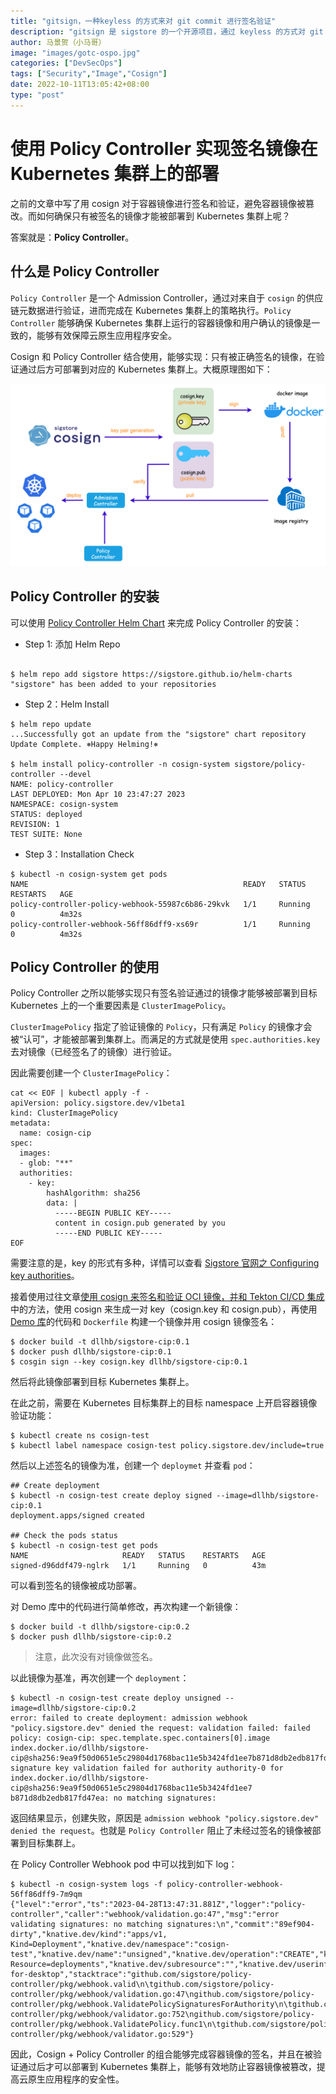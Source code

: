 ```yaml
---
title: "gitsign，一种keyless 的方式来对 git commit 进行签名验证"
description: "gitsign 是 sigstore 的一个开源项目，通过 keyless 的方式对 git commit 进行签名验证，保证软件供应链安全"
author: 马景贺（小马哥）
image: "images/gotc-ospo.jpg"
categories: ["DevSecOps"]
tags: ["Security","Image","Cosign"]
date: 2022-10-11T13:05:42+08:00
type: "post"
---
```


# 使用 Policy Controller 实现签名镜像在 Kubernetes 集群上的部署

之前的文章中写了用 cosign 对于容器镜像进行签名和验证，避免容器镜像被篡改。而如何确保只有被签名的镜像才能被部署到 Kubernetes 集群上呢？

答案就是：**Policy Controller**。


## 什么是 Policy Controller

`Policy Controller` 是一个 Admission Controller，通过对来自于 `cosign` 的供应链元数据进行验证，进而完成在 Kubernetes 集群上的策略执行。`Policy Controller` 能够确保 Kubernetes 集群上运行的容器镜像和用户确认的镜像是一致的，能够有效保障云原生应用程序安全。

Cosign 和 Policy Controller 结合使用，能够实现：只有被正确签名的镜像，在验证通过后方可部署到对应的 Kubernetes 集群上。大概原理图如下：

![overview](images/overview.png)


## Policy Controller 的安装

可以使用 [Policy Controller Helm Chart](https://github.com/sigstore/helm-charts/tree/main/charts/policy-controller) 来完成 Policy Controller 的安装：

* Step 1: 添加 Helm Repo
```

$ helm repo add sigstore https://sigstore.github.io/helm-charts
"sigstore" has been added to your repositories
```

* Step 2：Helm Install

```
$ helm repo update
...Successfully got an update from the "sigstore" chart repository
Update Complete. ⎈Happy Helming!⎈

$ helm install policy-controller -n cosign-system sigstore/policy-controller --devel
NAME: policy-controller
LAST DEPLOYED: Mon Apr 10 23:47:27 2023
NAMESPACE: cosign-system
STATUS: deployed
REVISION: 1
TEST SUITE: None
```

* Step 3：Installation Check

```
$ kubectl -n cosign-system get pods
NAME                                                READY   STATUS    RESTARTS   AGE
policy-controller-policy-webhook-55987c6b86-29kvk   1/1     Running   0          4m32s
policy-controller-webhook-56ff86dff9-xs69r          1/1     Running   0          4m32s
```

## Policy Controller 的使用


Policy Controller 之所以能够实现只有签名验证通过的镜像才能够被部署到目标 Kubernetes 上的一个重要因素是 `ClusterImagePolicy`。

`ClusterImagePolicy` 指定了验证镜像的 `Policy`，只有满足 `Policy` 的镜像才会被“认可”，才能被部署到集群上。而满足的方式就是使用 `spec.authorities.key` 去对镜像（已经签名了的镜像）进行验证。

因此需要创建一个 `ClusterImagePolicy`：

```
cat << EOF | kubectl apply -f - 
apiVersion: policy.sigstore.dev/v1beta1
kind: ClusterImagePolicy
metadata:
  name: cosign-cip
spec:
  images:
  - glob: "**"
  authorities:
    - key:
        hashAlgorithm: sha256
        data: |
          -----BEGIN PUBLIC KEY-----
          content in cosign.pub generated by you
          -----END PUBLIC KEY-----
EOF
```

需要注意的是，key 的形式有多种，详情可以查看 [Sigstore 官网之 Configuring key authorities](https://docs.sigstore.dev/policy-controller/overview/#configuring-key-authorities)。

接着使用过往文章[使用 cosign 来签名和验证 OCI 镜像，并和 Tekton CI/CD 集成](https://majinghe.github.io/devsecops/cosign/)中的方法，使用 cosign 来生成一对 key（cosign.key 和 cosign.pub），再使用[Demo 库]()的代码和 `Dockerfile` 构建一个镜像并用 cosign 镜像签名：

```
$ docker build -t dllhb/sigstore-cip:0.1
$ docker push dllhb/sigstore-cip:0.1
$ cosgin sign --key cosign.key dllhb/sigstore-cip:0.1
```
然后将此镜像部署到目标 Kubernetes 集群上。

在此之前，需要在 Kubernetes 目标集群上的目标 namespace 上开启容器镜像验证功能：

```
$ kubectl create ns cosign-test
$ kubectl label namespace cosign-test policy.sigstore.dev/include=true
```

然后以上述签名的镜像为准，创建一个 `deploymet` 并查看 `pod`：

```
## Create deployment
$ kubectl -n cosign-test create deploy signed --image=dllhb/sigstore-cip:0.1
deployment.apps/signed created

## Check the pods status
$ kubectl -n cosign-test get pods
NAME                     READY   STATUS    RESTARTS   AGE
signed-d96ddf479-nglrk   1/1     Running   0          43m
```
可以看到签名的镜像被成功部署。

对 Demo 库中的代码进行简单修改，再次构建一个新镜像：

```
$ docker build -t dllhb/sigstore-cip:0.2
$ docker push dllhb/sigstore-cip:0.2
```
> 注意，此次没有对镜像做签名。

以此镜像为基准，再次创建一个 `deployment`：

```
$ kubectl -n cosign-test create deploy unsigned --image=dllhb/sigstore-cip:0.2
error: failed to create deployment: admission webhook "policy.sigstore.dev" denied the request: validation failed: failed policy: cosign-cip: spec.template.spec.containers[0].image
index.docker.io/dllhb/sigstore-cip@sha256:9ea9f50d0651e5c29804d1768bac11e5b3424fd1ee7b871d8db2edb817fd47ea signature key validation failed for authority authority-0 for index.docker.io/dllhb/sigstore-cip@sha256:9ea9f50d0651e5c29804d1768bac11e5b3424fd1ee7
b871d8db2edb817fd47ea: no matching signatures:
```

返回结果显示，创建失败，原因是 `admission webhook "policy.sigstore.dev" denied the request`。也就是 `Policy Controller` 阻止了未经过签名的镜像被部署到目标集群上。

在 Policy Controller Webhook pod 中可以找到如下 log：


```
$ kubectl -n cosign-system logs -f policy-controller-webhook-56ff86dff9-7m9qm
{"level":"error","ts":"2023-04-28T13:47:31.881Z","logger":"policy-controller","caller":"webhook/validation.go:47","msg":"error validating signatures: no matching signatures:\n","commit":"89ef904-dirty","knative.dev/kind":"apps/v1, Kind=Deployment","knative.dev/namespace":"cosign-test","knative.dev/name":"unsigned","knative.dev/operation":"CREATE","knative.dev/resource":"apps/v1, Resource=deployments","knative.dev/subresource":"","knative.dev/userinfo":"docker-for-desktop","stacktrace":"github.com/sigstore/policy-controller/pkg/webhook.valid\n\tgithub.com/sigstore/policy-controller/pkg/webhook/validation.go:47\ngithub.com/sigstore/policy-controller/pkg/webhook.ValidatePolicySignaturesForAuthority\n\tgithub.com/sigstore/policy-controller/pkg/webhook/validator.go:752\ngithub.com/sigstore/policy-controller/pkg/webhook.ValidatePolicy.func1\n\tgithub.com/sigstore/policy-controller/pkg/webhook/validator.go:529"}
```

因此，Cosign + Policy Controller 的组合能够完成容器镜像的签名，并且在被验证通过后才可以部署到 Kubernetes 集群上，能够有效地防止容器镜像被篡改，提高云原生应用程序的安全性。
